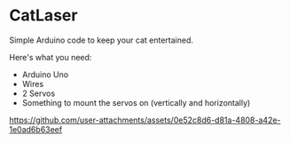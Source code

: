 # CatLaser
Simple Arduino code to keep your cat entertained.

Here's what you need:
- Arduino Uno
- Wires
- 2 Servos
- Something to mount the servos on (vertically and horizontally)


https://github.com/user-attachments/assets/0e52c8d6-d81a-4808-a42e-1e0ad6b63eef

